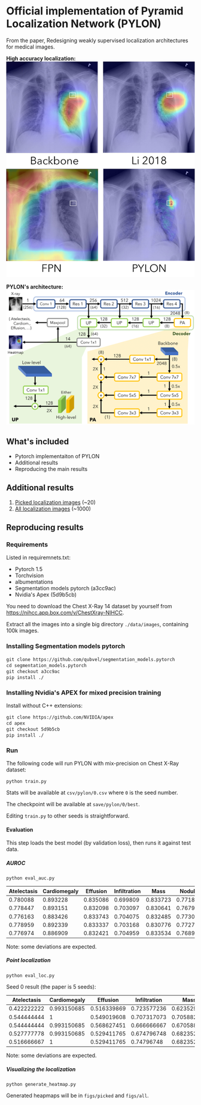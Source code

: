 # Official implementation of Pyramid Localization Network (PYLON)

From the paper, Redesigning weakly supervised localization architectures for medical images.

**High accuracy localization:**
![high accuracy localization](figs/example4_paper.jpg)

**PYLON's architecture:**
![PYLON architecture](figs/figure_pylonv2.png)

## What's included

- Pytorch implementaiton of PYLON
- Additional results
- Reproducing the main results

## Additional results

1. [Picked localization images](figs/picked) (~20)
2. [All localization images](figs/all) (~1000)

## Reproducing results

### Requirements

Listed in requiremnets.txt:

- Pytorch 1.5
- Torchvision
- albumentations
- Segmentation models pytorch (a3cc9ac) 
- Nvidia's Apex (5d9b5cb)

You need to download the Chest X-Ray 14 dataset by yourself from https://nihcc.app.box.com/v/ChestXray-NIHCC.

Extract all the images into a single big directory `./data/images`, containing 100k images.

### Installing Segmentation models pytorch

```
git clone https://github.com/qubvel/segmentation_models.pytorch
cd segmentation_models.pytorch
git checkout a3cc9ac
pip install ./
```

### Installing Nvidia's APEX for mixed precision training

Install without C++ extensions: 

```
git clone https://github.com/NVIDIA/apex
cd apex
git checkout 5d9b5cb
pip install ./
```

### Run

The following code will run PYLON with mix-precision on Chest X-Ray dataset:

```
python train.py
```

Stats will be available at `csv/pylon/0.csv` where `0` is the seed number. 

The checkpoint will be available at `save/pylon/0/best`.

Editing `train.py` to other seeds is straightforward. 

#### Evaluation

This step loads the best model (by validation loss), then runs it against test data.

##### AUROC

```
python eval_auc.py
```

| Atelectasis | Cardiomegaly | Effusion | Infiltration | Mass     | Nodule   | Pneumonia | Pneumothorax | Consolidation | Edema    | Emphysema | Fibrosis | Pleural_Thickening | Hernia   | micro    | macro    |
|-------------|--------------|----------|--------------|----------|----------|-----------|--------------|---------------|----------|-----------|----------|--------------------|----------|----------|----------|
| 0.780088    | 0.893228     | 0.835086 | 0.699809     | 0.833723 | 0.771837 | 0.732016  | 0.867914     | 0.752056      | 0.847234 | 0.921745  | 0.828212 | 0.785553           | 0.907488 | 0.793997 | 0.818285 |
| 0.778447    | 0.893151     | 0.832098 | 0.703097     | 0.830641 | 0.767903 | 0.731814  | 0.867936     | 0.752685      | 0.843989 | 0.924267  | 0.816795 | 0.777356           | 0.927739 | 0.793159 | 0.817708 |
| 0.776163    | 0.883426     | 0.833743 | 0.704075     | 0.832485 | 0.773034 | 0.734233  | 0.860377     | 0.752025      | 0.842728 | 0.928601  | 0.819399 | 0.786997           | 0.892397 | 0.793158 | 0.815692 |
| 0.778959    | 0.892339     | 0.833337 | 0.703168     | 0.830776 | 0.772706 | 0.730481  | 0.874188     | 0.75519       | 0.851305 | 0.924492  | 0.821411 | 0.784953           | 0.903526 | 0.795038 | 0.818345 |
| 0.776974    | 0.886909     | 0.832421 | 0.704959     | 0.833534 | 0.768914 | 0.72921   | 0.866125     | 0.75236       | 0.846948 | 0.92791   | 0.825033 | 0.777413           | 0.92615  | 0.793579 | 0.818204 |

Note: some deviations are expected.

##### Point localization

```
python eval_loc.py
```

Seed 0 result (the paper is 5 seeds):

| Atelectasis | Cardiomegaly | Effusion    | Infiltration | Mass        | Nodule      | Pneumonia   | Pneumothorax | micro       |
|-------------|--------------|-------------|--------------|-------------|-------------|-------------|--------------|-------------|
| 0.422222222 | 0.993150685  | 0.516339869 | 0.723577236  | 0.623529412 | 0.430379747 | 0.733333333 | 0.193877551  | 0.592479675 |
| 0.544444444 | 1            | 0.549019608 | 0.707317073  | 0.705882353 | 0.481012658 | 0.758333333 | 0.193877551  | 0.633130081 |
| 0.544444444 | 0.993150685  | 0.568627451 | 0.666666667  | 0.670588235 | 0.46835443  | 0.716666667 | 0.193877551  | 0.620934959 |
| 0.527777778 | 0.993150685  | 0.529411765 | 0.674796748  | 0.682352941 | 0.455696203 | 0.725       | 0.163265306  | 0.610772358 |
| 0.516666667 | 1            | 0.529411765 | 0.74796748   | 0.682352941 | 0.493670886 | 0.741666667 | 0.163265306  | 0.62398374  |

Note: some deviations are expected. 

##### Visualizing the localization

```
python generate_heatmap.py
```

Generated heapmaps will be in `figs/picked` and `figs/all`. 